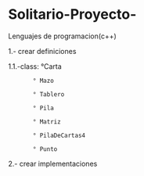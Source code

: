 # Solitario-Proyecto-
Lenguajes de programacion(c++)

1.- crear definiciones

1.1.-class:
           °Carta
           
           ° Mazo
           
           ° Tablero
           
           ° Pila
           
           ° Matriz
           
           ° PilaDeCartas4
           
           ° Punto
           
2.- crear  implementaciones

